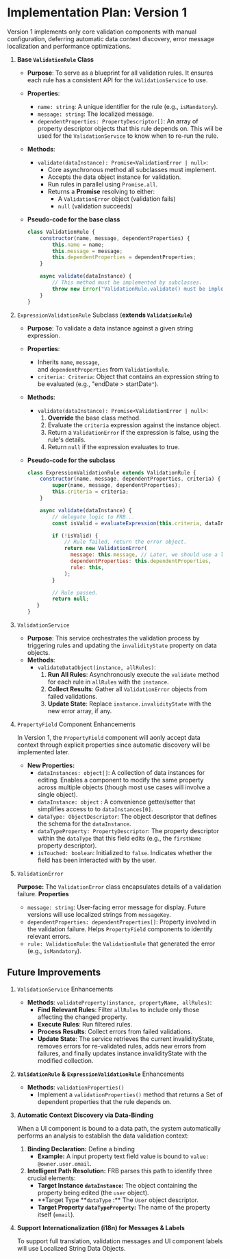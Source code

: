 # Implementation Plan: Version 1

Version 1 implements only core validation components with manual configuration, deferring automatic data context discovery, error message localization and performance optimizations.

1. **Base `ValidationRule` Class**

    - **Purpose**: To serve as a blueprint for all validation rules. It ensures each rule has a consistent API for the `ValidationService` to use.
    - **Properties**:
        - `name: string`: A unique identifier for the rule (e.g., `isMandatory`).
        - `message: string`: The localized message.
        - `dependentProperties: PropertyDescriptor[]`: An array of property descriptor objects that this rule depends on. This wiil be used for the `ValidationService` to know when to re-run the rule.
    - **Methods**:
        - `validate(dataInstance): Promise<ValidationError | null>`:
            - Core asynchronous method all subclasses must implement.
            - Accepts the data object instance for validation.
            - Run rules in parallel using `Promise.all`.
            - Returns a **Promise** resolving to either:
                - A `ValidationError` object (validation fails)
                - `null` (validation succeeds)
    - **Pseudo-code for the base class**

        ```js
        class ValidationRule {
            constructor(name, message, dependentProperties) {
                this.name = name;
                this.message = message;
                this.dependentProperties = dependentProperties;
            }

            async validate(dataInstance) {
                // This method must be implemented by subclasses.
                throw new Error("ValidationRule.validate() must be implemented.");
            }
        }
        ```

2. `ExpressionValidationRule` Subclass (**extends `ValidationRule`)**

    - **Purpose**: To validate a data instance against a given string expression.
    - **Properties**:
        - Inherits `name`, `message`, and `dependentProperties` from `ValidationRule`.
        - `criteria: Criteria`: Object that contains an expression string to be evaluated (e.g., "endDate > startDate`"`).
    - **Methods**:
        - `validate(dataInstance): Promise<ValidationError | null>`:
            1. **Override** the base class method.
            2. Evaluate the `criteria` expression against the instance object.
            3. Return a `ValidationError` if the expression is false, using the rule's details.
            4. Return `null` if the expression evaluates to true.
    - **Pseudo-code for the subclass**

        ```js
        class ExpressionValidationRule extends ValidationRule {
            constructor(name, message, dependentProperties, criteria) {
                super(name, message, dependentProperties);
                this.criteria = criteria;
            }

            async validate(dataInstance) {
                // delegate logic to FRB...
                const isValid = evaluateExpression(this.criteria, dataInstance);

                if (!isValid) {
                    // Rule failed, return the error object.
                    return new ValidationError(
                      message: this.message, // Later, we should use a localization service.
                      dependentProperties: this.dependentProperties,
                      rule: this,
                    );
                }

                // Rule passed.
                return null;
           }
        }
        ```

3. `ValidationService`

    - **Purpose**: This service orchestrates the validation process by triggering rules and updating the `invalidityState` property on data objects.
    - **Methods**:
        - `validateDataObject(instance, allRules)`:
            1. **Run All Rules**: Asynchronously execute the `validate` method for each rule in `allRules` with the `instance`.
            2. **Collect Results**: Gather all `ValidationError` objects from failed validations.
            3. **Update State**: Replace `instance.invalidityState` with the new error array, if any.

4. `PropertyField` Component Enhancements

    In Version 1, the `PropertyField` component will aonly accept data context through explicit properties since automatic discovery will be implemented later.

    - **New Properties:**
        - `dataInstances: object[]`: A collection of data instances for editing. Enables a component to modify the same property across multiple objects (though most use cases will involve a single object).
        - `dataInstance: object` : A convenience getter/setter that simplifies access to to `dataInstances[0]`.
        - `dataType: ObjectDescriptor`: The object descriptor that defines the schema for the `dataInstance`.
        - `dataTypeProperty: PropertyDescriptor`: The property descriptor within the `dataType` that this field edits (e.g., the `firstName` property descriptor).
        - `isTouched: boolean`: Initialized to `false`. Indicates whether the field has been interacted with by the user.

5. `ValidationError`

    **Purpose:** The `ValidationError` class encapsulates details of a validation failure.
    **Properties**

    - `message: string`: User-facing error message for display. Future versions will use localized strings from `messageKey`.
    - `dependentProperties: dependentProperties[]`: Property involved in the validation failure. Helps `PropertyField` components to identify relevant errors.
    - `rule: ValidationRule`: the `ValidationRule` that generated the error (e.g., `isMandatory`).

## Future Improvements

1. `ValidationService` Enhancements

    - **Methods**:
      `validateProperty(instance, propertyName, allRules)`:
        - **Find Relevant Rules**: Filter `allRules` to include only those affecting the changed property.
        - **Execute Rules**: Run filtered rules.
        - **Process Results**: Collect errors from failed validations.
        - **Update State**: The service retrieves the current invalidityState, removes errors for re-validated rules, adds new errors from failures, and finally updates instance.invalidityState with the modified collection.

2. **`ValidationRule` & `ExpressionValidationRule`** Enhancements

    - **Methods**:
      `validationProperties()`
        - Implement a `validationProperties()` method that returns a Set of dependent properties that the rule depends on.

3. **Automatic Context Discovery via Data-Binding**

    When a UI component is bound to a data path, the system automatically performs an analysis to establish the data validation context:

    1. **Binding Declaration:** Define a binding
        - **Example:** A input property text field value is bound to `value: @owner.user.email`.
    2. **Intelligent Path Resolution:** FRB parses this path to identify three crucial elements:
        - **Target Instance `dataInstance`:** The object containing the property being edited (the `user` object).
        - **Target Type **`dataType` :\*\* The `User` object descriptor.
        - **Target Property `dataTypeProperty`:** The name of the property itself (`email`).

4. **Support** **Internationalization (i18n) for Messages & Labels**

    To support full translation, validation messages and UI component labels will use Localized String Data Objects.
